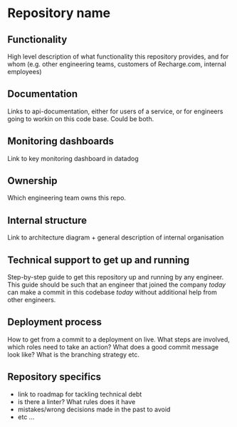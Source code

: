 # Repository name

## Functionality
High level description of what functionality this repository provides, and for whom (e.g. other engineering teams, customers of Recharge.com, internal employees)

## Documentation
Links to api-documentation, either for users of a service, or for engineers going to workin on this code base. Could be both.

## Monitoring dashboards
Link to key monitoring dashboard in datadog

## Ownership
Which engineering team owns this repo.

## Internal structure
Link to architecture diagram + general description of internal organisation

## Technical support to get up and running
Step-by-step guide to get this repository up and running by any engineer. This guide should be such that an engineer that joined the company _today_ can make a commit in this codebase _today_ without additional help from other engineers.

## Deployment process
How to get from a commit to a deployment on live. What steps are involved, which roles need to take an action? What does a good commit message look like? What is the branching strategy etc.

## Repository specifics
- link to roadmap for tackling technical debt
- is there a linter? What rules does it have
- mistakes/wrong decisions made in the past to avoid
- etc ...
